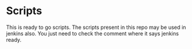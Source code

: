 # Scripts
This is ready to go scripts. The scripts present in this repo may be used in jenkins also. You just need to check the comment where it says jenkins ready.
